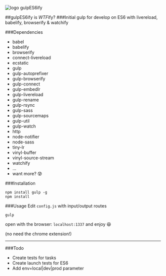 
![logo gulpES6ify](https://raw.githubusercontent.com/davesnx/gulpES6ify/master/header.png)

##gulpES6ify is *WTF*ify?
###Initial gulp for develop on ES6 with livereload, babelify, browserify & watchify

###Dependencies
 - babel
 - babelify
 - browserify
 - connect-livereload
 - ecstatic
 - gulp
 - gulp-autoprefixer
 - gulp-browserify
 - gulp-connect
 - gulp-embedlr
 - gulp-livereload
 - gulp-rename
 - gulp-rsync
 - gulp-sass
 - gulp-sourcemaps
 - gulp-util
 - gulp-watch
 - http
 - node-notifier
 - node-sass
 - tiny-lr
 - vinyl-buffer
 - vinyl-source-stream
 - watchify
 - ...
 - want more? :cold_sweat:

###Installation
```
npm install gulp -g
npm install
```

###Usage
Edit `config.js` with input/output routes
```
gulp
```
open with the browser: `localhost:1337`
and enjoy :satisfied:

(no need the chrome extension!)

___

###Todo
 - Create tests for tasks
 - Create launch tests for ES6
 - Add env=local|dev|prod parameter
